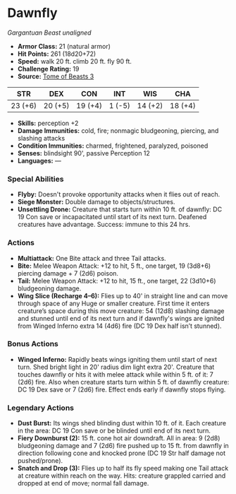 # Dawnfly

*Gargantuan* *Beast* *unaligned*

- **Armor Class:** 21 (natural armor)
- **Hit Points:** 261 (18d20+72)
- **Speed:** walk 20 ft. climb 20 ft. fly 90 ft.
- **Challenge Rating:** 19
- **Source:** [Tome of Beasts 3](https://koboldpress.com/kpstore/product/tome-of-beasts-2-for-5th-edition/)

| STR | DEX | CON | INT | WIS | CHA |
| --- | --- | --- | --- | --- | --- |
| 23 (+6) | 20 (+5) | 19 (+4) | 1 (-5) | 14 (+2) | 18 (+4) |

- **Skills:** perception +2
- **Damage Immunities:** cold, fire; nonmagic bludgeoning, piercing, and slashing attacks
- **Condition Immunities:** charmed, frightened, paralyzed, poisoned
- **Senses:** blindsight 90', passive Perception 12
- **Languages:** —
### Special Abilities
- **Flyby:** Doesn't provoke opportunity attacks when it flies out of reach.
- **Siege Monster:** Double damage to objects/structures.
- **Unsettling Drone:** Creature that starts turn within 10 ft. of dawnfly: DC 19 Con save or incapacitated until start of its next turn. Deafened creatures have advantage. Success: immune to this 24 hrs.
### Actions
- **Multiattack:** One Bite attack and three Tail attacks.
- **Bite:** Melee Weapon Attack: +12 to hit, 5 ft., one target, 19 (3d8+6) piercing damage + 7 (2d6) poison.
- **Tail:** Melee Weapon Attack: +12 to hit, 15 ft., one target, 22 (3d10+6) bludgeoning damage.
- **Wing Slice (Recharge 4–6):** Flies up to 40' in straight line and can move through space of any Huge or smaller creature. First time it enters creature’s space during this move creature: 54 (12d8) slashing damage and stunned until end of its next turn and if dawnfly's wings are ignited from Winged Inferno extra 14 (4d6) fire (DC 19 Dex half isn’t stunned).
### Bonus Actions
- **Winged Inferno:** Rapidly beats wings igniting them until start of next turn. Shed bright light in 20' radius dim light extra 20'. Creature that touches dawnfly or hits it with melee attack while within 5 ft. of it: 7 (2d6) fire. Also when creature starts turn within 5 ft. of dawnfly creature: DC 19 Dex save or 7 (2d6) fire. Effect ends early if dawnfly stops flying.


### Legendary Actions
- **Dust Burst:** Its wings shed blinding dust within 10 ft. of it. Each creature in the area: DC 19 Con save or be blinded until end of its next turn.
- **Fiery Downburst (2):** 15 ft. cone hot air downdraft. All in area: 9 (2d8) bludgeoning damage and 7 (2d6) fire pushed up to 15 ft. from dawnfly in direction following cone and knocked prone (DC 19 Str half damage not pushed/prone). 
- **Snatch and Drop (3):** Flies up to half its fly speed making one Tail attack at creature within reach on the way. Hits: creature grappled carried and dropped at end of move; normal fall damage.
